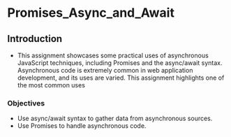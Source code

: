 # Promises_Async_and_Await

## Introduction
- This assignment showcases some practical uses of asynchronous JavaScript techniques, including
Promises and the async/await syntax. Asynchronous code is extremely common in web application
development, and its uses are varied. This assignment highlights one of the most common uses

### Objectives 
- Use async/await syntax to gather data from asynchronous sources.
- Use Promises to handle asynchronous code.
